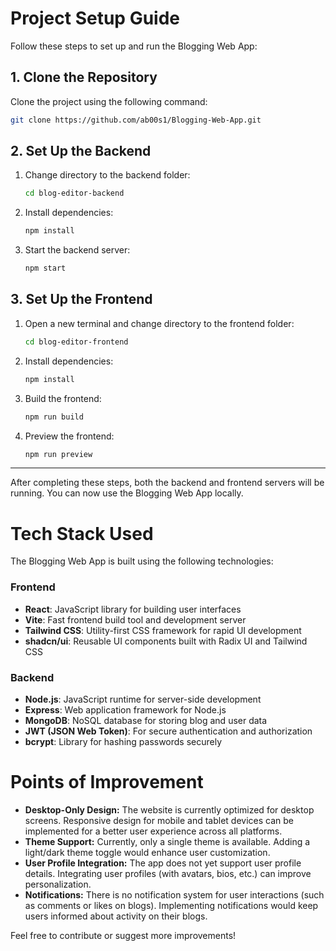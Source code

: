 # Project Setup Guide

Follow these steps to set up and run the Blogging Web App:

## 1. Clone the Repository
Clone the project using the following command:
```bash
git clone https://github.com/ab00s1/Blogging-Web-App.git
```

## 2. Set Up the Backend
1. Change directory to the backend folder:
   ```bash
   cd blog-editor-backend
   ```
2. Install dependencies:
   ```bash
   npm install
   ```
3. Start the backend server:
   ```bash
   npm start
   ```

## 3. Set Up the Frontend
1. Open a new terminal and change directory to the frontend folder:
   ```bash
   cd blog-editor-frontend
   ```
2. Install dependencies:
   ```bash
   npm install
   ```
3. Build the frontend:
   ```bash
   npm run build
   ```
4. Preview the frontend:
   ```bash
   npm run preview
   ```

---

After completing these steps, both the backend and frontend servers will be running. You can now use the Blogging Web App locally.

# Tech Stack Used

The Blogging Web App is built using the following technologies:

### Frontend
- **React**: JavaScript library for building user interfaces
- **Vite**: Fast frontend build tool and development server
- **Tailwind CSS**: Utility-first CSS framework for rapid UI development
- **shadcn/ui**: Reusable UI components built with Radix UI and Tailwind CSS

### Backend
- **Node.js**: JavaScript runtime for server-side development
- **Express**: Web application framework for Node.js
- **MongoDB**: NoSQL database for storing blog and user data
- **JWT (JSON Web Token)**: For secure authentication and authorization
- **bcrypt**: Library for hashing passwords securely


# Points of Improvement

- **Desktop-Only Design:** The website is currently optimized for desktop screens. Responsive design for mobile and tablet devices can be implemented for a better user experience across all platforms.
- **Theme Support:** Currently, only a single theme is available. Adding a light/dark theme toggle would enhance user customization.
- **User Profile Integration:** The app does not yet support user profile details. Integrating user profiles (with avatars, bios, etc.) can improve personalization.
- **Notifications:** There is no notification system for user interactions (such as comments or likes on blogs). Implementing notifications would keep users informed about activity on their blogs.

Feel free to contribute or suggest more improvements!